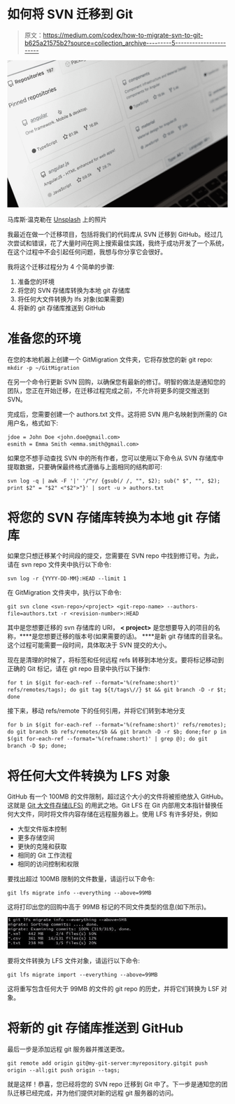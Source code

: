 # 如何将 SVN 迁移到 Git

> 原文：<https://medium.com/codex/how-to-migrate-svn-to-git-b625a21575b2?source=collection_archive---------5----------------------->

![](img/e0d8ea181fb67cea2a16a3c9df51b808.png)

马库斯·温克勒在 [Unsplash](https://unsplash.com?utm_source=medium&utm_medium=referral) 上的照片

我最近在做一个迁移项目，包括将我们的代码库从 SVN 迁移到 GitHub。经过几次尝试和错误，花了大量时间在网上搜索最佳实践，我终于成功开发了一个系统，在这个过程中不会引起任何问题，我想与你分享它会很好。

我将这个迁移过程分为 4 个简单的步骤:

1.  准备您的环境
2.  将您的 SVN 存储库转换为本地 git 存储库
3.  将任何大文件转换为 lfs 对象(如果需要)
4.  将新的 git 存储库推送到 GitHub

# 准备您的环境

在您的本地机器上创建一个 GitMigration 文件夹，它将存放您的新 git repo: `mkdir -p ~/GitMigration`

在另一个命令行更新 SVN 回购，以确保您有最新的修订。明智的做法是通知您的团队，您正在开始迁移，在迁移过程完成之前，不允许将更多的提交推送到 SVN。

完成后，您需要创建一个 authors.txt 文件。这将把 SVN 用户名映射到所需的 Git 用户名，格式如下:

```
jdoe = John Doe <john.doe@gmail.com>
esmith = Emma Smith <emma.smith@gmail.com>
```

如果您不想手动查找 SVN 中的所有作者，您可以使用以下命令从 SVN 存储库中提取数据，只要确保最终格式遵循与上面相同的结构即可:

```
svn log -q | awk -F '|' '/^r/ {gsub(/ /, "", $2); sub(" $", "", $2); print $2" = "$2" <"$2">"}' | sort -u > authors.txt
```

# 将您的 SVN 存储库转换为本地 git 存储库

如果您只想迁移某个时间段的提交，您需要在 SVN repo 中找到修订号。为此，请在 svn repo 文件夹中执行以下命令:

```
svn log -r {YYYY-DD-MM}:HEAD --limit 1
```

在 GitMigration 文件夹中，执行以下命令:

```
git svn clone <svn-repo>/<project> <git-repo-name> --authors-file=authors.txt -r <revision-number>:HEAD
```

其中是您想要迁移的 svn 存储库的 URI， **< project>** 是您想要导入的项目的名称，**<revisions-number>**是您想要迁移的版本号(如果需要的话)。 **<git-repo-name></git-repo-name>**是新 git 存储库的目录名。这个过程可能需要一段时间，具体取决于 SVN 提交的大小。

现在是清理的时候了，将标签和任何远程 refs 转移到本地分支。要将标记移动到正确的 Git 标记，请在 git repo 目录中执行以下操作:

```
for t in $(git for-each-ref --format='%(refname:short)' refs/remotes/tags); do git tag ${t/tags\//} $t && git branch -D -r $t; done
```

接下来，移动 refs/remote 下的任何引用，并将它们转到本地分支

```
for b in $(git for-each-ref --format='%(refname:short)' refs/remotes); do git branch $b refs/remotes/$b && git branch -D -r $b; done;for p in $(git for-each-ref --format='%(refname:short)' | grep @); do git branch -D $p; done;
```

# 将任何大文件转换为 LFS 对象

GitHub 有一个 100MB 的文件限制，超过这个大小的文件将被拒绝放入 GitHub。这就是 [Git 大文件存储(LFS)](https://git-lfs.github.com/) 的用武之地。Git LFS 在 Git 内部用文本指针替换任何大文件，同时将文件内容存储在远程服务器上。使用 LFS 有许多好处，例如

*   大型文件版本控制
*   更多存储空间
*   更快的克隆和获取
*   相同的 Git 工作流程
*   相同的访问控制和权限

要找出超过 100MB 限制的文件数量，请运行以下命令:

```
git lfs migrate info --everything --above=99MB
```

这将打印出您的回购中高于 99MB 标记的不同文件类型的信息(如下所示)。

![](img/9b6f6df6b8bf799fd394f459f72b5a59.png)

要将文件转换为 LFS 文件对象，请运行以下命令:

```
git lfs migrate import --everything --above=99MB
```

这将重写包含任何大于 99MB 的文件的 git repo 的历史，并将它们转换为 LSF 对象。

# 将新的 git 存储库推送到 GitHub

最后一步是添加远程 git 服务器并推送更改。

```
git remote add origin git@my-git-server:myrepository.gitgit push origin --all;git push origin --tags;
```

就是这样！恭喜，您已经将您的 SVN repo 迁移到 Git 中了。下一步是通知您的团队迁移已经完成，并为他们提供对新的远程 git 服务器的访问。